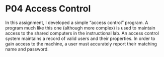 # P04 Access Control
In this assignment, I developed a simple “access control” program. A program much like this one (although more complex) is used to maintain access to the shared computers in the instructional lab. An access control system maintains a record of valid users and their properties. In order to gain access to the machine, a user must accurately report their matching name and password.
